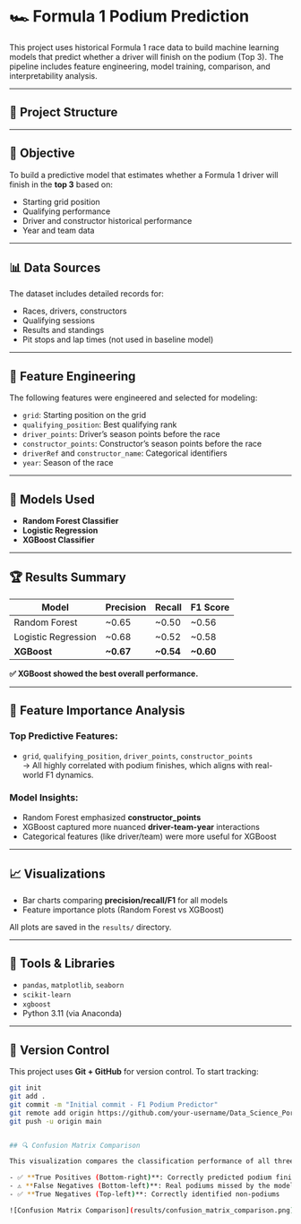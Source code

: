 # 🏎️ Formula 1 Podium Prediction

This project uses historical Formula 1 race data to build machine learning models that predict whether a driver will finish on the podium (Top 3). The pipeline includes feature engineering, model training, comparison, and interpretability analysis.

---

## 📁 Project Structure


---

## 🎯 Objective

To build a predictive model that estimates whether a Formula 1 driver will finish in the **top 3** based on:
- Starting grid position
- Qualifying performance
- Driver and constructor historical performance
- Year and team data

---

## 📊 Data Sources

The dataset includes detailed records for:
- Races, drivers, constructors
- Qualifying sessions
- Results and standings
- Pit stops and lap times (not used in baseline model)

---

## 🧠 Feature Engineering

The following features were engineered and selected for modeling:
- `grid`: Starting position on the grid
- `qualifying_position`: Best qualifying rank
- `driver_points`: Driver’s season points before the race
- `constructor_points`: Constructor’s season points before the race
- `driverRef` and `constructor_name`: Categorical identifiers
- `year`: Season of the race

---

## 🤖 Models Used

- **Random Forest Classifier**
- **Logistic Regression**
- **XGBoost Classifier**

---

## 🏆 Results Summary

| Model             | Precision | Recall | F1 Score |
|------------------|-----------|--------|----------|
| Random Forest     | ~0.65     | ~0.50  | ~0.56    |
| Logistic Regression | ~0.68   | ~0.52  | ~0.58    |
| **XGBoost**       | **~0.67** | **~0.54** | **~0.60** |

**✅ XGBoost showed the best overall performance.**

---

## 🧠 Feature Importance Analysis

### Top Predictive Features:
- `grid`, `qualifying_position`, `driver_points`, `constructor_points`  
→ All highly correlated with podium finishes, which aligns with real-world F1 dynamics.

### Model Insights:
- Random Forest emphasized **constructor_points**
- XGBoost captured more nuanced **driver-team-year** interactions
- Categorical features (like driver/team) were more useful for XGBoost

---

## 📈 Visualizations

- Bar charts comparing **precision/recall/F1** for all models
- Feature importance plots (Random Forest vs XGBoost)

All plots are saved in the `results/` directory.

---

## 🧰 Tools & Libraries

- `pandas`, `matplotlib`, `seaborn`
- `scikit-learn`
- `xgboost`
- Python 3.11 (via Anaconda)

---

## 📌 Version Control

This project uses **Git + GitHub** for version control. To start tracking:

```bash
git init
git add .
git commit -m "Initial commit - F1 Podium Predictor"
git remote add origin https://github.com/your-username/Data_Science_Portfolio.git
git push -u origin main


## 🔍 Confusion Matrix Comparison

This visualization compares the classification performance of all three models:

- ✅ **True Positives (Bottom-right)**: Correctly predicted podium finishes
- ⚠️ **False Negatives (Bottom-left)**: Real podiums missed by the model
- ✅ **True Negatives (Top-left)**: Correctly identified non-podiums

![Confusion Matrix Comparison](results/confusion_matrix_comparison.png)

